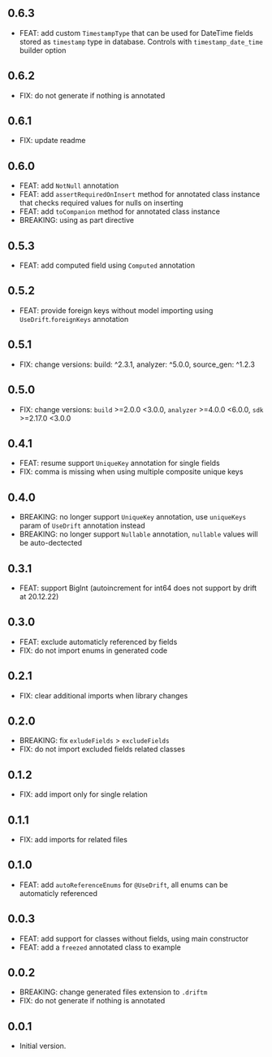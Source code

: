 ## 0.6.3
- FEAT: add custom `TimestampType` that can be used for DateTime fields 
  stored as `timestamp` type in database. Controls with  `timestamp_date_time` builder option

## 0.6.2
- FIX: do not generate if nothing is annotated

## 0.6.1
- FIX: update readme

## 0.6.0

- FEAT: add `NotNull` annotation 
- FEAT: add `assertRequiredOnInsert` method for annotated class instance that checks required values for nulls on inserting
- FEAT: add `toCompanion` method for annotated class instance
- BREAKING: using as part directive 

## 0.5.3

- FEAT: add computed field using `Computed` annotation

## 0.5.2

- FEAT: provide foreign keys without model importing using `UseDrift`.`foreignKeys` annotation 

## 0.5.1

- FIX: change versions: build: ^2.3.1, analyzer: ^5.0.0, source_gen: ^1.2.3

## 0.5.0

- FIX: change versions: `build` >=2.0.0 <3.0.0, `analyzer` >=4.0.0 <6.0.0, `sdk` >=2.17.0 <3.0.0

## 0.4.1

- FEAT: resume support `UniqueKey` annotation for single fields
- FIX: comma is missing when using multiple composite unique keys

## 0.4.0

- BREAKING: no longer support `UniqueKey` annotation, use `uniqueKeys` param of `UseDrift` annotation instead
- BREAKING: no longer support `Nullable` annotation, `nullable` values will be auto-dectected

## 0.3.1

- FEAT: support BigInt (autoincrement for int64 does not support by drift at 20.12.22)

## 0.3.0

- FEAT: exclude automaticly referenced by fields
- FIX: do not import enums in generated code

## 0.2.1

- FIX: clear additional imports when library changes

## 0.2.0

- BREAKING: fix `exludeFields` > `excludeFields`
- FIX: do not import excluded fields related classes

## 0.1.2

- FIX: add import only for single relation

## 0.1.1

- FIX: add imports for related files

## 0.1.0

- FEAT: add `autoReferenceEnums` for `@UseDrift`, all enums can be automaticly referenced

## 0.0.3

- FEAT: add support for classes without fields, using main constructor
- FEAT: add a `freezed` annotated class to example

## 0.0.2

- BREAKING: change generated files extension to `.driftm`
- FIX: do not generate if nothing is annotated

## 0.0.1

- Initial version.
